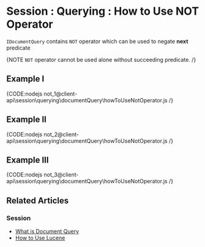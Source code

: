 # Session : Querying : How to Use NOT Operator

`IDocumentQuery` contains `NOT` operator which can be used to negate **next** predicate

{NOTE `NOT` operator cannot be used alone without succeeding predicate. /}

## Example I

{CODE:nodejs not_1@client-api\session\querying\documentQuery\howToUseNotOperator.js /}

## Example II

{CODE:nodejs not_2@client-api\session\querying\documentQuery\howToUseNotOperator.js /}

## Example III

{CODE:nodejs not_3@client-api\session\querying\documentQuery\howToUseNotOperator.js /}

## Related Articles

### Session

- [What is Document Query](../../../../client-api/session/querying/document-query/what-is-document-query)
- [How to Use Lucene](../../../../client-api/session/querying/document-query/how-to-use-lucene)
